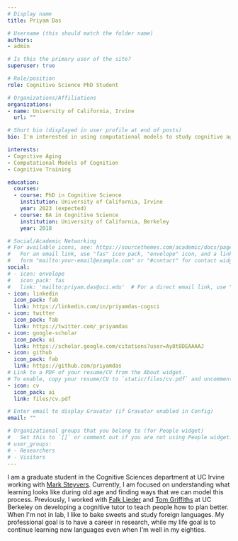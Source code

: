 ```yaml
---
# Display name
title: Priyam Das

# Username (this should match the folder name)
authors:
- admin

# Is this the primary user of the site?
superuser: true

# Role/position
role: Cognitive Science PhD Student

# Organizations/Affiliations
organizations:
- name: University of California, Irvine
  url: ""

# Short bio (displayed in user profile at end of posts)
bio: I'm interested in using computational models to study cognitive aging.

interests:
- Cognitive Aging
- Computational Models of Cognition
- Cognitive Training

education:
  courses:
  - course: PhD in Cognitive Science
    institution: University of California, Irvine
    year: 2023 (expected)
  - course: BA in Cognitive Science
    institution: University of California, Berkeley
    year: 2018

# Social/Academic Networking
# For available icons, see: https://sourcethemes.com/academic/docs/page-builder/#icons
#   For an email link, use "fas" icon pack, "envelope" icon, and a link in the
#   form "mailto:your-email@example.com" or "#contact" for contact widget.
social:
# - icon: envelope
#   icon_pack: fas
#   link: 'mailto:priyam.das@uci.edu'  # For a direct email link, use "mailto:test@example.org".
- icon: linkedin
  icon_pack: fab
  link: https://linkedin.com/in/priyamdas-cogsci
- icon: twitter
  icon_pack: fab
  link: https://twitter.com/_priyamdas
- icon: google-scholar
  icon_pack: ai
  link: https://scholar.google.com/citations?user=Ay8t8DEAAAAJ
- icon: github
  icon_pack: fab
  link: https://github.com/priyamdas
# Link to a PDF of your resume/CV from the About widget.
# To enable, copy your resume/CV to `static/files/cv.pdf` and uncomment the lines below.
- icon: cv
  icon_pack: ai
  link: files/cv.pdf 

# Enter email to display Gravatar (if Gravatar enabled in Config)
email: ""

# Organizational groups that you belong to (for People widget)
#   Set this to `[]` or comment out if you are not using People widget.
# user_groups:
# - Researchers
# - Visitors
---
```


I am a graduate student in the Cognitive Sciences department at UC Irvine working with [Mark Steyvers](https://steyvers.socsci.uci.edu/). Currently, I am focused on understanding what learning looks like during old age and finding ways that we can model this process. Previously, I worked with [Falk Lieder](https://sites.google.com/site/falklieder/home?authuser=0) and [Tom Griffiths](http://cocosci.princeton.edu/tom/tom.php) at UC Berkeley on developing a cognitive tutor to teach people how to plan better. When I'm not in lab, I like to bake sweets and study foreign languages. My professional goal is to have a career in research, while my life goal is to continue learning new languages even when I'm well in my eighties.


